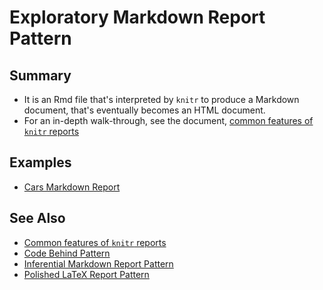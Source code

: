 Exploratory Markdown Report Pattern
================

## Summary

 * It is an Rmd file that's interpreted by `knitr` to produce a Markdown document, that's eventually becomes an HTML document.
 * For an in-depth walk-through, see the document, [common features of `knitr` reports](./DocumentationPatterns/KnitrCommon.md)
 
## Examples
* [Cars Markdown Report](./Analyses/Cars/Cars.Rmd)

## See Also
* [Common features of `knitr` reports](./DocumentationPatterns/KnitrCommon.md)
* [Code Behind Pattern](./DocumentationPatterns/CodeBehind.md)
* [Inferential Markdown Report Pattern](./DocumentationPatterns/MarkdownReportInferential.md)
* [Polished LaTeX Report Pattern](./DocumentationPatterns/LatexReportPolished.md)
